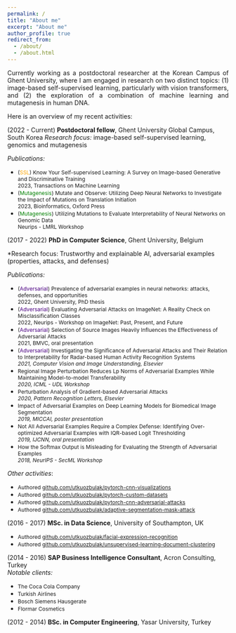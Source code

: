 ```yaml
---
permalink: /
title: "About me"
excerpt: "About me"
author_profile: true
redirect_from:
  - /about/
  - /about.html
---
```


<div style="text-align: justify"> 
Currently working as a postdoctoral researcher at the Korean Campus of Ghent University, where I am engaged in research on two distinct topics: (1) image-based self-supervised learning, particularly with vision transformers, and (2) the exploration of a combination of machine learning and mutagenesis in human DNA.
</div>

Here is an overview of my recent activities:

(2022 - Current) **Postdoctoral fellow**, Ghent University Global Campus, South Korea *Research focus:* image-based self-supervised learning, genomics and mutagenesis
  
 
  *Publications:*
  * <span style="font-size:12px">(<span style="color:orange">SSL</span>) Know Your Self-supervised Learning: A Survey on Image-based Generative and Discriminative Training<br />2023, Transactions on Machine Learning</span>
  * <span style="font-size:12px">(<span style="color:green">Mutagenesis</span>) Mutate and Observe: Utilizing Deep Neural Networks to Investigate the Impact of Mutations on Translation Initiation<br />2023, Bioinformatics, Oxford Press</span>
  * <span style="font-size:12px">(<span style="color:green">Mutagenesis</span>) Utilizing Mutations to Evaluate Interpretability of Neural Networks on Genomic Data<br />Neurips - LMRL Workshop</span>
 
(2017 - 2022) **PhD in Computer Science**, Ghent University, Belgium

  *Research focus: 
  Trustworthy and explainable AI, adversarial examples (properties, attacks, and defenses) 
  
  *Publications:*
  * <span style="font-size:12px">(<span style="color:indigo">Adversarial</span>) Prevalence of adversarial examples in neural networks: attacks, defenses, and opportunities<br />2022, Ghent University, PhD thesis</span>
  * <span style="font-size:12px">(<span style="color:indigo">Adversarial</span>) Evaluating Adversarial Attacks on ImageNet: A Reality Check on Misclassification Classes<br />2022, Neurips - Workshop on ImageNet: Past, Present, and Future</span>
  * <span style="font-size:12px">(<span style="color:indigo">Adversarial</span>) Selection of Source Images Heavily Influences the Effectiveness of Adversarial Attacks<br />2021, BMVC, oral presentation</span>
  * <span style="font-size:12px">(<span style="color:indigo">Adversarial</span>) Investigating the Significance of Adversarial Attacks and Their Relation to Interpretability for Radar-based Human Activity Recognition Systems<br />*2021, Computer Vision and Image Understanding, Elsevier*</span>
  * <span style="font-size:12px">Regional Image Perturbation Reduces Lp Norms of Adversarial Examples While Maintaining Model-to-model Transferability<br />*2020, ICML - UDL Workshop*</span>
  * <span style="font-size:12px">Perturbation Analysis of Gradient-based Adversarial Attacks<br />*2020, Pattern Recognition Letters, Elsevier*</span>
  * <span style="font-size:12px">Impact of Adversarial Examples on Deep Learning Models for Biomedical Image Segmentation<br />*2019, MICCAI, poster presentation*</span>
  * <span style="font-size:12px">Not All Adversarial Examples Require a Complex Defense: Identifying Over-optimized Adversarial Examples with IQR-based Logit Thresholding<br />*2019, IJCNN, oral presentation* </span>
  * <span style="font-size:12px">How the Softmax Output is Misleading for Evaluating the Strength of Adversarial Examples<br />*2018, NeurIPS - SecML Workshop* </span>
  
  *Other activities*:
  * <span style="font-size:12px">Authored [github.com/utkuozbulak/pytorch-cnn-visualizations](https://github.com/utkuozbulak/pytorch-cnn-visualizations)</span>
  * <span style="font-size:12px">Authored [github.com/utkuozbulak/pytorch-custom-datasets](https://github.com/utkuozbulak/pytorch-custom-datasets)</span>
  * <span style="font-size:12px">Authored [github.com/utkuozbulak/pytorch-cnn-adversarial-attacks](https://github.com/utkuozbulak/pytorch-cnn-adversarial-attacks)</span>
  * <span style="font-size:12px">Authored [github.com/utkuozbulak/adaptive-segmentation-mask-attack](https://github.com/utkuozbulak/adaptive-segmentation-mask-attack)</span>
  
(2016 - 2017) **MSc. in Data Science**, University of Southampton, UK
  * <span style="font-size:12px">Authored [github.com/utkuozbulak/facial-expression-recognition](https://github.com/utkuozbulak/facial-expression-recognition)</span>
  * <span style="font-size:12px">Authored [github.com/utkuozbulak/unsupervised-learning-document-clustering](https://github.com/utkuozbulak/unsupervised-learning-document-clustering)</span>
  
(2014 - 2016) **SAP Business Intelligence Consultant**, Acron Consulting, Turkey <br /> *Notable clients:*
  * <span style="font-size:12px">The Coca Cola Company</span>
  * <span style="font-size:12px">Turkish Airlines</span>
  * <span style="font-size:12px">Bosch Siemens Hausgerate</span>
  * <span style="font-size:12px">Flormar Cosmetics</span>

(2012 - 2014) **BSc. in Computer Engineering**, Yasar University, Turkey



